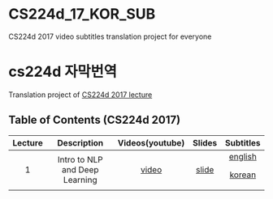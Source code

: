 # CS224d_17_KOR_SUB
CS224d 2017 video subtitles translation project for everyone
# cs224d 자막번역


Translation project of [CS224d 2017 lecture](http://cs224d.stanford.edu/syllabus.html)




## Table of Contents (CS224d 2017)


| Lecture  | Description       |Videos(youtube)      |Slides      | Subtitles|
|:--------:|:-----------------:|:-----------:|:--------:|:--------:|
| 1        |Intro to NLP and Deep Learning|[video]([https://www.youtube.com/watch?v=OQQ-W_63UgQ&list=PL3FW7Lu3i5Jsnh1rnUwq_TcylNr7EkRe6])|[slide](http://cs224d.stanford.edu/lectures/CS224d-Lecture1.pdf)|[english](https://github.com/songys/CS224d_17_KOR_SUB/blob/master/eng/en_1.txt)<p>[korean](https://github.com/songys/CS224d_17_KOR_SUB/blob/master/kor/ko_1.txt) 
